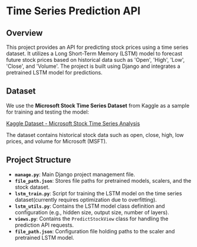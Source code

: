 # Time Series Prediction API

## Overview
This project provides an API for predicting stock prices using a time series dataset. It utilizes a Long Short-Term Memory (LSTM) model to forecast future stock prices based on historical data such as 'Open', 'High', 'Low', 'Close', and 'Volume'. The project is built using Django and integrates a pretrained LSTM model for predictions.

## Dataset

We use the **Microsoft Stock Time Series Dataset** from Kaggle as a sample for training and testing the model:

[Kaggle Dataset - Microsoft Stock Time Series Analysis](https://www.kaggle.com/datasets/vijayvvenkitesh/microsoft-stock-time-series-analysis)

The dataset contains historical stock data such as open, close, high, low prices, and volume for Microsoft (MSFT).

## Project Structure

- **`manage.py`**: Main Django project management file.
- **`file_path.json`**: Stores file paths for pretrained models, scalers, and the stock dataset.
- **`lstm_train.py`**: Script for training the LSTM model on the time series dataset(currently requires optimization due to overfitting).
- **`lstm_utils.py`**: Contains the LSTM model class definition and configuration (e.g., hidden size, output size, number of layers).
- **`views.py`**: Contains the `PredictStockView` class for handling the prediction API requests.
- **`file_path.json`**: Configuration file holding paths to the scaler and pretrained LSTM model.
